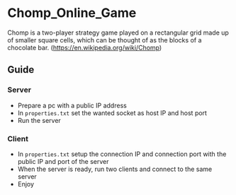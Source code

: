 # Chomp_Online_Game
Chomp is a two-player strategy game played on a rectangular grid made up of smaller square cells, which can be thought of as the blocks of a chocolate bar. (https://en.wikipedia.org/wiki/Chomp)

## Guide
### Server
- Prepare a pc with a public IP address
- In ``properties.txt`` set the wanted socket as host IP and host port
- Run the server

### Client
- In ``properties.txt`` setup the connection IP and connection port with the public IP and port of the server
- When the server is ready, run two clients and connect to the same server
- Enjoy
